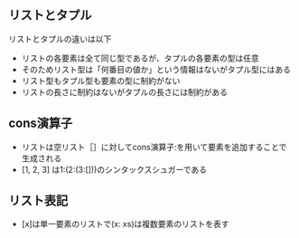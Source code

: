 ## リストとタプル
リストとタプルの違いは以下

- リストの各要素は全て同じ型であるが、タプルの各要素の型は任意
- そのためリスト型は「何番目の値か」という情報はないがタプル型にはある
- リスト型もタプル型も要素の型に制約がない
- リストの長さに制約はないがタプルの長さには制約がある

## cons演算子
- リストは空リスト［］に対してcons演算子:を用いて要素を追加することで生成される
- [1, 2, 3] は1:(2:(3:[]))のシンタックスシュガーである

## リスト表記
- [x]は単一要素のリストで(x: xs)は複数要素のリストを表す
